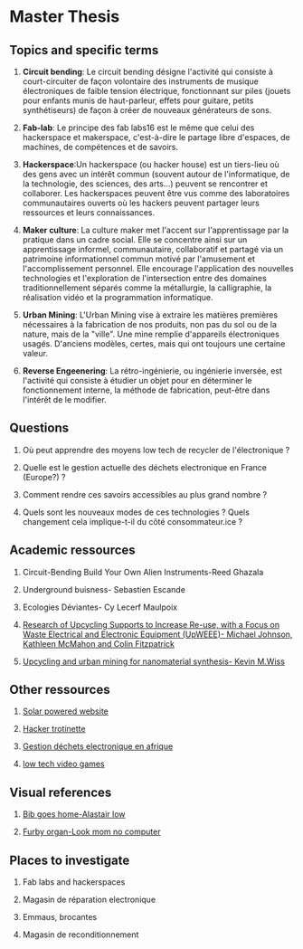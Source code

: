 # Master Thesis
## Topics and specific terms

1. **Circuit bending**: Le circuit bending désigne l'activité qui consiste à court-circuiter de façon volontaire des instruments de musique électroniques de faible tension électrique, fonctionnant sur piles (jouets pour enfants munis de haut-parleur, effets pour guitare, petits synthétiseurs) de façon à créer de nouveaux générateurs de sons.
2. **Fab-lab**: Le principe des fab labs16 est le même que celui des hackerspace et makerspace, c'est-à-dire le partage libre d'espaces, de machines, de compétences et de savoirs. 

3. **Hackerspace**:Un hackerspace (ou hacker house) est un tiers-lieu où des gens avec un intérêt commun (souvent autour de l'informatique, de la technologie, des sciences, des arts...) peuvent se rencontrer et collaborer. Les hackerspaces peuvent être vus comme des laboratoires communautaires ouverts où les hackers peuvent partager leurs ressources et leurs connaissances. 

4. **Maker culture**: La culture maker met l'accent sur l'apprentissage par la pratique dans un cadre social. Elle se concentre ainsi sur un apprentissage informel, communautaire, collaboratif et partagé via un patrimoine informationnel commun motivé par l'amusement et l'accomplissement personnel. Elle encourage l'application des nouvelles technologies et l'exploration de l'intersection entre des domaines traditionnellement séparés comme la métallurgie, la calligraphie, la réalisation vidéo et la programmation informatique.

5. **Urban Mining**: L'Urban Mining vise à extraire les matières premières nécessaires à la fabrication de nos produits, non pas du sol ou de la nature, mais de la "ville". Une mine remplie d'appareils électroniques usagés. D'anciens modèles, certes, mais qui ont toujours une certaine valeur.

6. **Reverse Engeenering**: La rétro-ingénierie, ou ingénierie inversée, est l'activité qui consiste à étudier un objet pour en déterminer le fonctionnement interne, la méthode de fabrication, peut-être dans l'intérêt de le modifier.


## Questions

1. Où peut apprendre des moyens low tech de recycler de l'électronique ?

2. Quelle est le gestion actuelle des déchets electronique en France (Europe?) ?

3. Comment rendre ces savoirs accessibles au plus grand nombre ?

4. Quels sont les nouveaux modes de ces technologies ? Quels changement cela implique-t-il du côté consommateur.ice ?


## Academic ressources

1. Circuit-Bending Build Your Own Alien Instruments-Reed Ghazala

2. Underground buisness- Sebastien Escande

3. Ecologies Déviantes- Cy Lecerf Maulpoix

4. [Research of Upcycling Supports to Increase Re-use, with a Focus on Waste Electrical and Electronic Equipment (UpWEEE)- Michael Johnson, Kathleen McMahon and Colin Fitzpatrick](https://www.epa.ie/publications/research/waste/Research_Report_241.pdf)

5. [Upcycling and urban mining for nanomaterial synthesis- Kevin M.Wiss](https://www.sciencedirect.com/science/article/abs/pii/S1748013223000300)

## Other ressources

1. [Solar powered website](https://solar.lowtechmagazine.com/low-tech-solutions.html)

2. [Hacker trotinette](https://infokiosques.net/spip.php?page=lire&id_article=1747)

3. [Gestion déchets electronique en afrique](https://books.google.ch/books?hl=fr&lr=&id=tHv1AgAAQBAJ&oi=fnd&pg=PA3&dq=d%C3%A9chets+electroniques&ots=XFGEVIGmfI&sig=FH52P3VLsbQTS_GjWIVI9gpEq3U&redir_esc=y#v=onepage&q&f=false)

4. [low tech video games](http://lowtek.co.uk/)

## Visual references

1. [Bib goes home-Alastair low](https://www.artstation.com/artwork/Krrq5r)

2. [Furby organ-Look mom no computer](https://www.youtube.com/watch?v=GYLBjScgb7o&t=120s)

## Places to investigate 

1. Fab labs and hackerspaces

2. Magasin de réparation electronique

3. Emmaus, brocantes

4. Magasin de reconditionnement

